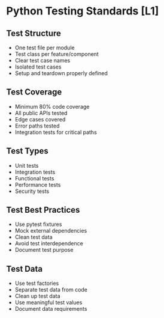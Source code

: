 # Python Testing Standards [L1]

## Test Structure
- One test file per module
- Test class per feature/component
- Clear test case names
- Isolated test cases
- Setup and teardown properly defined

## Test Coverage
- Minimum 80% code coverage
- All public APIs tested
- Edge cases covered
- Error paths tested
- Integration tests for critical paths

## Test Types
- Unit tests
- Integration tests
- Functional tests
- Performance tests
- Security tests

## Test Best Practices
- Use pytest fixtures
- Mock external dependencies
- Clean test data
- Avoid test interdependence
- Document test purpose

## Test Data
- Use test factories
- Separate test data from code
- Clean up test data
- Use meaningful test values
- Document data requirements